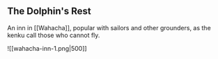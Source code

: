 ## The Dolphin's Rest

An inn in [[Wahacha]], popular with sailors and other grounders, as the kenku call those who cannot fly. 

![[wahacha-inn-1.png|500]]
